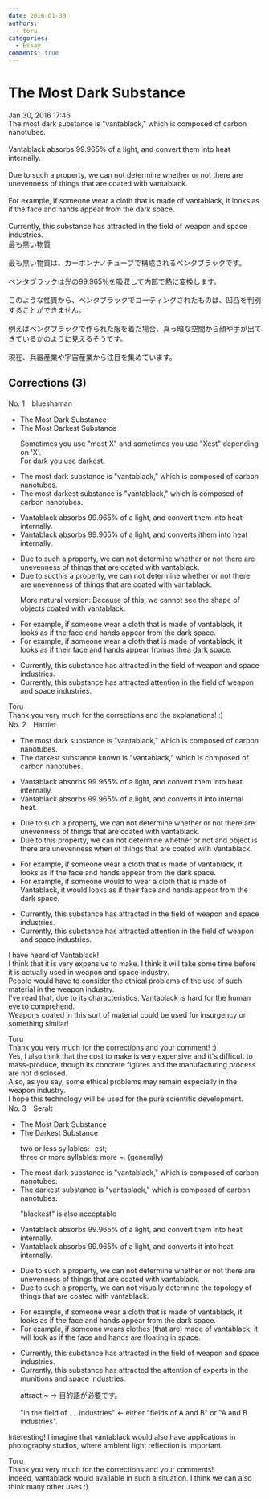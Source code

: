 ```yaml
---
date: 2016-01-30
authors:
  - toru
categories:
  - Essay
comments: true
---
```


# The Most Dark Substance
<div class="date">Jan 30, 2016 17:46</div>
<div id="post"><div id="body_show_ori">
The most dark substance is "vantablack," which is composed of carbon nanotubes.<br/><br/>Vantablack absorbs 99.965% of a light, and convert them into heat internally.<br/><br/>Due to such a property, we can not determine whether or not there are unevenness of things that are coated with vantablack.<br/><br/>For example, if someone wear a cloth that is made of vantablack, it looks as if the face and hands appear from the dark space.<br/><br/>Currently, this substance has attracted in the field of weapon and space industries.
</div></div>

<!-- more -->

<div id="post_ja"><div id="body_show_mo">
最も黒い物質<br/><br/>最も黒い物質は、カーボンナノチューブで構成されるベンタブラックです。<br/><br/>ベンタブラックは光の99.965％を吸収して内部で熱に変換します。<br/><br/>このような性質から、ベンタブラックでコーティングされたものは、凹凸を判別することができません。<br/><br/>例えばベンダブラックで作られた服を着た場合、真っ暗な空間から顔や手が出てきているかのように見えるそうです。<br/><br/>現在、兵器産業や宇宙産業から注目を集めています。
</div></div>

## Corrections (3)
<div id="block"><div class="first_name"> No. 1　<span class="just_name">blueshaman</span></div><div id="block2">
<ul class="correction_field">
<li class="incorrect">The Most Dark Substance</li>
<li class="corrected correct">
The <span class="f_gray"><span class="sline">Most </span></span>Dark<span class="f_red">est</span> Substance
<p class="correction_comment">Sometimes you use "most X" and sometimes you use "Xest" depending on 'X'.<br/>For dark you use darkest.</p>
</li>
</ul>
<ul class="correction_field">
<li class="incorrect">The most dark substance is "vantablack," which is composed of carbon nanotubes.</li>
<li class="corrected correct">
The <span class="f_gray"><span class="sline">most </span></span>dark<span class="f_red">est</span> substance is "vantablack," which is composed of carbon nanotubes.
</li>
</ul>
<ul class="correction_field">
<li class="incorrect">Vantablack absorbs 99.965% of a light, and convert them into heat internally.</li>
<li class="corrected correct">
Vantablack absorbs 99.965% of <span class="f_gray"><span class="sline">a </span></span>light, and convert<span class="f_red">s</span> <span class="f_red">i</span>t<span class="f_gray"><span class="sline">hem</span></span> into heat internally.
</li>
</ul>
<ul class="correction_field">
<li class="incorrect">Due to such a property, we can not determine whether or not there are unevenness of things that are coated with vantablack.</li>
<li class="corrected correct">
Due to <span class="f_gray"><span class="sline">suc</span></span><span class="f_red">t</span>h<span class="f_red">is</span> <span class="f_gray"><span class="sline">a </span></span>property, we can<span class="f_gray"><span class="sline"> </span></span>not determine whether or not there are uneven<span class="f_gray"><span class="sline">ness</span></span> <span class="f_gray"><span class="sline">of </span></span>things that are coated with vantablack.
<p class="correction_comment">More natural version: Because of this, we cannot see the shape of objects coated with vantablack.</p>
</li>
</ul>
<ul class="correction_field">
<li class="incorrect">For example, if someone wear a cloth that is made of vantablack, it looks as if the face and hands appear from the dark space.</li>
<li class="corrected correct">
For example, if someone wear a cloth that is made of vantablack, it looks as if the<span class="f_red">ir</span> face and hands appear <span class="f_gray"><span class="sline">from</span></span><span class="f_red">as</span> <span class="f_gray"><span class="sline">the</span></span><span class="f_red">a</span> dark space.
</li>
</ul>
<ul class="correction_field">
<li class="incorrect">Currently, this substance has attracted in the field of weapon and space industries.</li>
<li class="corrected correct">
Currently, this substance has attracted <span class="f_red">attent</span>i<span class="f_red">o</span>n <span class="f_red">in </span>the <span class="f_gray"><span class="sline">field of </span></span>weapon and space industries.
</li>
</ul>
</div><div class="name"><span class="just_name">Toru</span><br>
Thank you very much for the corrections and the explanations! :)
</div>
</div>
<div id="block"><div class="first_name"> No. 2　<span class="just_name">Harriet</span></div><div id="block2">
<ul class="correction_field">
<li class="incorrect">The most dark substance is "vantablack," which is composed of carbon nanotubes.</li>
<li class="corrected correct">
The <span class="f_blue">darkest</span> substance <span class="f_blue">known</span> is "<span class="f_blue">v</span>antablack<span class="f_red"><span class="sline">,</span></span>" which is composed of carbon nanotubes.
</li>
</ul>
<ul class="correction_field">
<li class="incorrect">Vantablack absorbs 99.965% of a light, and convert them into heat internally.</li>
<li class="corrected correct">
Vantablack absorbs 99.965% of a light<span class="f_red"><span class="sline">,</span></span> and convert<span class="f_blue">s</span> <span class="f_blue">it</span> into <span class="f_blue">internal heat</span>.
</li>
</ul>
<ul class="correction_field">
<li class="incorrect">Due to such a property, we can not determine whether or not there are unevenness of things that are coated with vantablack.</li>
<li class="corrected correct">
Due<span class="f_blue"> to</span> <span class="f_blue">this</span> property, we can not determine whether or not <span class="f_blue">and object is</span> <span class="f_red"><span class="sline">there are </span></span>uneven<span class="f_red"><span class="sline">ness</span></span> <span class="f_blue">when </span><span class="f_red"><span class="sline">of things that are</span></span> coated with <span class="f_blue">V</span>antablack.
</li>
</ul>
<ul class="correction_field">
<li class="incorrect">For example, if someone wear a cloth that is made of vantablack, it looks as if the face and hands appear from the dark space.</li>
<li class="corrected correct">
For example, if someone <span class="f_blue">would to</span> wear a cloth that is made of <span class="f_blue">V</span>antablack, it <span class="f_blue">would </span>look<span class="f_red"><span class="sline">s</span></span> as if the<span class="f_blue">ir</span> face and hands appear from <span class="f_red"><span class="sline">the</span></span> dark space.
</li>
</ul>
<ul class="correction_field">
<li class="incorrect">Currently, this substance has attracted in the field of weapon and space industries.</li>
<li class="corrected correct">
Currently, this substance has attracted <span class="f_blue">attention</span> in the field of weapon and space industries.
</li>
</ul>
<p class="comment_small">
 I have heard of Vantablack!
 <br/>
 I think that it is very expensive to make. I think it will take some time before it is actually used in weapon and space industry.
 <br/>
 People would have to consider the ethical problems of the use of such material in the weapon industry.
 <br/>
 I've read that, due to its characteristics, Vantablack is hard for the human eye to comprehend.
 <br/>
 Weapons coated in this sort of material could be used for insurgency or something similar!
</p>

</div><div class="name"><span class="just_name">Toru</span><br>
Thank you very much for the corrections and your comment! :)<br/>Yes, I also think that the cost to make is very expensive and it's difficult to mass-produce, though its concrete figures and the manufacturing process are not disclosed.<br/>Also, as you say, some ethical problems may remain especially in the weapon industry.<br/>I hope this technology will be used for the pure scientific development.
</div>
</div>
<div id="block"><div class="first_name"> No. 3　<span class="just_name">Seralt</span></div><div id="block2">
<ul class="correction_field">
<li class="incorrect">The Most Dark Substance</li>
<li class="corrected correct">
The <span class="f_red">Darkest</span> Substance
<p class="correction_comment">two or less syllables: -est; <br/>three or more syllables: more ~. (generally)</p>
</li>
</ul>
<ul class="correction_field">
<li class="incorrect">The most dark substance is "vantablack," which is composed of carbon nanotubes.</li>
<li class="corrected correct">
The <span class="f_red">darkest</span> substance is "vantablack," which is composed of carbon nanotubes.
<p class="correction_comment">"blackest" is also acceptable</p>
</li>
</ul>
<ul class="correction_field">
<li class="incorrect">Vantablack absorbs 99.965% of a light, and convert them into heat internally.</li>
<li class="corrected correct">
Vantablack absorbs 99.965% of <span class="sline"><span class="f_red">a</span></span> light, and convert<span class="f_red">s</span> <span class="f_red">it</span> into heat <span class="f_blue"><span class="sline">internally</span></span>.
</li>
</ul>
<ul class="correction_field">
<li class="incorrect">Due to such a property, we can not determine whether or not there are unevenness of things that are coated with vantablack.</li>
<li class="corrected correct">
Due to such a property, we can not <span class="f_blue">visually </span>determine <span class="f_blue">the topology </span>of things that are coated with vantablack.
</li>
</ul>
<ul class="correction_field">
<li class="incorrect">For example, if someone wear a cloth that is made of vantablack, it looks as if the face and hands appear from the dark space.</li>
<li class="corrected correct">
For example, if someone wear<span class="f_red">s</span> <span class="f_blue">clothes</span> <span class="f_blue">(</span>that <span class="f_blue">are)</span> made of vantablack, it <span class="f_blue">will look</span> as if the face and hands <span class="f_blue">are floating in space</span>.
</li>
</ul>
<ul class="correction_field">
<li class="incorrect">Currently, this substance has attracted in the field of weapon and space industries.</li>
<li class="corrected correct">
Currently, this substance has attracted <span class="f_red">the attention of experts </span>in the <span class="f_red">munitions</span> and space industries.
<p class="correction_comment">attract ~ -&gt; 目的語が必要です。<br/><br/>"in the field of .... industries" &lt;- either "fields of A and B" or "A and B industries".</p>
</li>
</ul>
<p class="comment_small">
 Interesting! I imagine that vantablack would also have applications in photography studios, where ambient light reflection is important.
</p>

</div><div class="name"><span class="just_name">Toru</span><br>
Thank you very much for the corrections and your comments!<br/>Indeed, vantablack would available in such a situation. I think we can also think many other uses :)
</div>
</div>
